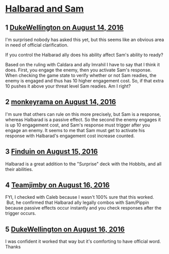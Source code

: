 # [Halbarad and Sam](https://community.fantasyflightgames.com/topic/227654-halbarad-and-sam/)

## 1 [DukeWellington on August 14, 2016](https://community.fantasyflightgames.com/topic/227654-halbarad-and-sam/?do=findComment&comment=2365053)

I'm surprised nobody has asked this yet, but this seems like an obvious area in need of official clarification.

If you control the Halbarad ally does his ability affect Sam's ability to ready?

Based on the ruling with Caldara and ally Imrahil I have to say that I think it does. First, you engage the enemy, then you activate Sam's response. When checking the game state to verify whether or not Sam readies, the enemy is engaged and thus has 10 higher engagement cost. So, if that extra 10 pushes it above your threat level Sam readies. Am I right?

## 2 [monkeyrama on August 14, 2016](https://community.fantasyflightgames.com/topic/227654-halbarad-and-sam/?do=findComment&comment=2365087)

I'm sure that others can rule on this more precisely, but Sam is a response, whereas Halbarad is a passive effect. So the second the enemy engages it is up 10 engagement cost, and Sam's response must trigger after you engage an enemy. It seems to me that Sam must get to activate his response with Halbarad's engagement cost increase counted.

## 3 [Finduin on August 15, 2016](https://community.fantasyflightgames.com/topic/227654-halbarad-and-sam/?do=findComment&comment=2365577)

Halbarad is a great addition to the "Surprise" deck with the Hobbits, and all their abilities.

## 4 [Teamjimby on August 16, 2016](https://community.fantasyflightgames.com/topic/227654-halbarad-and-sam/?do=findComment&comment=2368740)

FYI, I checked with Caleb because I wasn't 100% sure that this worked.  But, he confirmed that Halbarad ally legally combos with Sam/Pippin because passive effects occur instantly and you check responses after the trigger occurs.

## 5 [DukeWellington on August 16, 2016](https://community.fantasyflightgames.com/topic/227654-halbarad-and-sam/?do=findComment&comment=2368743)

I was confident it worked that way but it's comforting to have official word. Thanks

